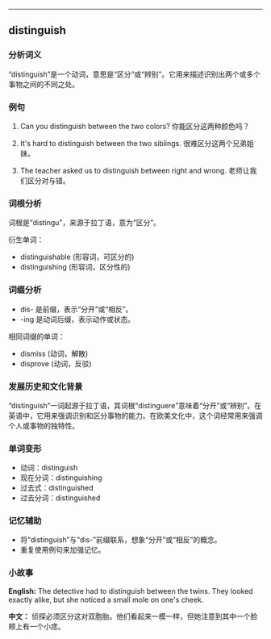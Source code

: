 
---------------
## distinguish
### 分析词义
“distinguish”是一个动词，意思是“区分”或“辨别”。它用来描述识别出两个或多个事物之间的不同之处。

### 例句
1. Can you distinguish between the two colors?
   你能区分这两种颜色吗？
   
2. It's hard to distinguish between the two siblings.
   很难区分这两个兄弟姐妹。

3. The teacher asked us to distinguish between right and wrong.
   老师让我们区分对与错。

### 词根分析
词根是“distingu”，来源于拉丁语，意为“区分”。

衍生单词：
- distinguishable (形容词，可区分的)
- distinguishing (形容词，区分性的)

### 词缀分析
- dis- 是前缀，表示“分开”或“相反”。
- -ing 是动词后缀，表示动作或状态。

相同词缀的单词：
- dismiss (动词，解散)
- disprove (动词，反驳)

### 发展历史和文化背景
“distinguish”一词起源于拉丁语，其词根“distinguere”意味着“分开”或“辨别”。在英语中，它用来强调识别和区分事物的能力。在欧美文化中，这个词经常用来强调个人或事物的独特性。

### 单词变形
- 动词：distinguish
- 现在分词：distinguishing
- 过去式：distinguished
- 过去分词：distinguished

### 记忆辅助
- 将“distinguish”与“dis-”前缀联系，想象“分开”或“相反”的概念。
- 重复使用例句来加强记忆。

### 小故事
**English:**
The detective had to distinguish between the twins. They looked exactly alike, but she noticed a small mole on one's cheek.

**中文：**
侦探必须区分这对双胞胎。他们看起来一模一样，但她注意到其中一个脸颊上有一个小痣。

